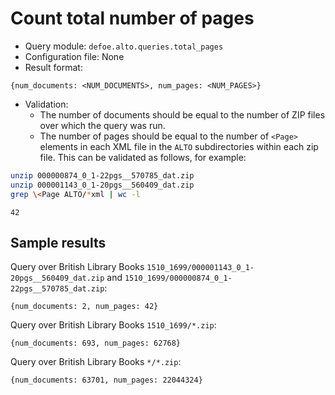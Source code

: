 # Count total number of pages

* Query module: `defoe.alto.queries.total_pages`
* Configuration file: None
* Result format:

```
{num_documents: <NUM_DOCUMENTS>, num_pages: <NUM_PAGES>}
```

* Validation:
  - The number of documents should be equal to the number of ZIP files over which the query was run.
  - The number of pages should be equal to the number of `<Page>` elements in each XML file in the `ALTO` subdirectories within each zip file. This can be validated as follows, for example:


```bash
unzip 000000874_0_1-22pgs__570785_dat.zip
unzip 000001143_0_1-20pgs__560409_dat.zip
grep \<Page ALTO/*xml | wc -l
```
```
42
```

## Sample results

Query over British Library Books `1510_1699/000001143_0_1-20pgs__560409_dat.zip` and `1510_1699/000000874_0_1-22pgs__570785_dat.zip`: 

```
{num_documents: 2, num_pages: 42}
```

Query over British Library Books `1510_1699/*.zip`:

```
{num_documents: 693, num_pages: 62768}
```

Query over British Library Books `*/*.zip`:

```
{num_documents: 63701, num_pages: 22044324}
```
